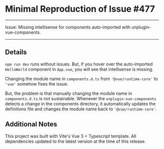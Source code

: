 # Minimal Reproduction of Issue #477

---

Issue: Missing intellisense for components auto-imported with unplugin-vue-components.

---

## Details

`npm run dev` runs without issues. But, if you hover over the auto-imported `HelloWorld` component in
`App.vue`, you will see that intellisense is missing.

Changing the module name in `components.d.ts` from `'@vue/runtime-core'` to `'vue'` somehow fixes the issue.

But, the problem is that manually changing the module name in `components.d.ts` is not sustainable.
Whenever the `unplugin-vue-components` detects a change in the components directory, it automatically
updates the definitions file and changes the module name back to `'@vue/runtime-core'`.

## Additional Notes

This project was built with Vite's Vue 3 + Typescript template. All dependencies updated to the latest version
at the time of this release.
